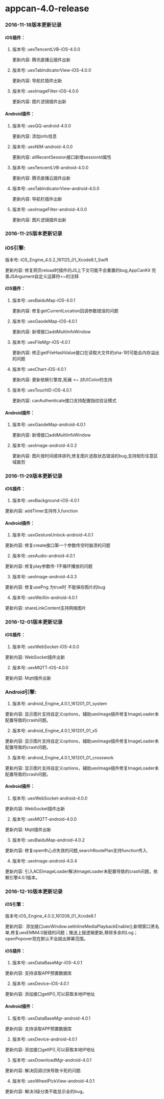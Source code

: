# appcan-4.0-release

### 2016-11-18版本更新记录

#### iOS插件：

1. 版本号: uexTencentLVB-iOS-4.0.0

   更新内容: 腾讯直播云插件出新

2. 版本号: uexTabIndicatorView-iOS-4.0.0

   更新内容: 导航栏插件出新

3. 版本号: uexImageFilter-iOS-4.0.0

   更新内容: 图片滤镜插件出新


#### Android插件：

1. 版本号: uexQQ-android-4.0.0      

   更新内容: 添加info信息

2. 版本号: uexNIM-android-4.0.0

   更新内容: allRecentSession接口新增sessionId属性

3. 版本号: uexTencentLVB-android-4.0.0

   更新内容: 腾讯直播云插件出新

4. 版本号: uexTabIndicatorView-android-4.0.0

   更新内容: 导航栏插件出新

5. 版本号: uexImageFilter-android-4.0.0

   更新内容: 图片滤镜插件出新

### 2016-11-25版本更新记录

### iOS引擎:

版本号: iOS_Engine_4.0.2_161125_01_Xcode8.1_Swift

更新内容: 修复网页reload时插件的JS上下文可能不会重置的bug,AppCanKit 完善JSArgument自定义运算符<~的注释

#### iOS插件：

1. 版本号: uexBaiduMap-iOS-4.0.1

   更新内容: 修复getCurrentLocation回调参数错误的问题

2. 版本号: uexGaodeMap-iOS-4.0.1

   更新内容: 新增接口addMultiInfoWindow

3. 版本号: uexFileMgr-iOS-4.0.1

   更新内容: 修正getFileHashValue接口在读取大文件的sha-1时可能会内存溢出的问题

4. 版本号: uexChart-iOS-4.0.1

   更新内容: 更新依赖引擎库,拓展 <~ 对UIColor的支持

5. 版本号: uexTouchID-iOS-4.0.1

   更新内容: canAuthenticate接口支持配置指纹验证模式

#### Android插件：

1. 版本号: uexGaodeMap-android-4.0.1      

   更新内容: 新增接口addMultiInfoWindow

2. 版本号: uexImage-android-4.0.2

   更新内容: 图片按时间顺序排列,修复图片选取状态错误的bug,支持矩形任意区域裁剪

### 2016-11-29版本更新记录

#### iOS插件：

1. 版本号: uexBackground-iOS-4.0.1

更新内容: addTimer支持传入function


#### Android插件：

1. 版本号: uexGestureUnlock-android-4.0.1

更新内容: 修复create接口第一个参数传空时崩溃的问题

2. 版本号: uexAudio-android-4.0.1

更新内容: 修复play参数传-1不循环播放的问题

3. 版本号: uexImage-android-4.0.3

更新内容: 修复usePng 为true时 不能保存图片的bug

4. 版本号: uexWeiXin-android-4.0.1

更新内容: shareLinkContent支持网络图片

### 2016-12-01版本更新记录

#### iOS插件：

1. 版本号: uexWebSocket-iOS-4.0.0

更新内容: WebSocket插件出新

2. 版本号: uexMQTT-iOS-4.0.0

更新内容: Mqtt插件出新

### Android引擎:

1. 版本号: android_Engine_4.0.1_161201_01_system

更新内容: 显示图片支持自定义options，辅助uexImage插件修复ImageLoader未配置导致的crash问题。

2. 版本号: android_Engine_4.0.1_161201_01_x5

更新内容: 显示图片支持自定义options，辅助uexImage插件修复ImageLoader未配置导致的crash问题。

3. 版本号: android_Engine_4.0.1_161201_01_crosswork

更新内容: 显示图片支持自定义options，辅助uexImage插件修复ImageLoader未配置导致的crash问题。

#### Android插件：

1. 版本号: uexWebSocket-android-4.0.0

更新内容: WebSocket插件出新

2. 版本号: uexMQTT-android-4.0.0

更新内容: Mqtt插件出新

3. 版本号: uexBaiduMap-android-4.0.2

更新内容: 修复open中心点失效的问题,searchRoutePlan支持function传入.

4. 版本号: uexImage-android-4.0.4

更新内容: 引入ACEImageLoader解决ImageLoader未配置导致的crash问题，依赖引擎4.0.1版本。

### 2016-12-10版本更新记录

#### iOS引擎：

版本号:iOS_Engine_4.0.3_161208_01_Xcode8.1

更新内容:  添加接口uexWindow.setInlineMediaPlaybackEnable();新增窗口黑名单,修复uexEMM4.0报错的问题；推送上报逻辑更新,移除多余的Log；openPopover现在默认不会超出屏幕范围。

#### iOS插件：

1. 版本号: uexDataBaseMgr-iOS-4.0.1

更新内容: 支持读取APP预置数据库

2. 版本号: uexDevice-iOS-4.0.1

更新内容: 添加接口getIP(),可以获取本地IP地址

#### Android插件：

1. 版本号: uexDataBaseMgr-android-4.0.1

更新内容: 支持读取APP预置数据库

2. 版本号: uexDevice-android-4.0.1

更新内容: 添加接口getIP(),可以获取本地IP地址

3. 版本号: uexDownloadMgr-android-4.0.1

更新内容: 解决回调过快导致卡死的问题.

4. 版本号: uexWheelPickView-android-4.0.1

更新内容: 解决3级分类不能显示全的bug。